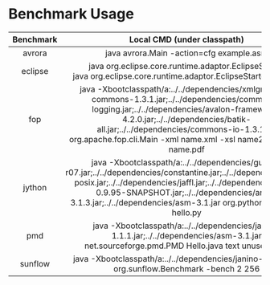 # Benchmark Usage


Benchmark | Local CMD (under classpath) 
:-: | :-: 
avrora | java avrora.Main -action=cfg example.asm 
eclipse | java org.eclipse.core.runtime.adaptor.EclipseStarter<br/>java org.eclipse.core.runtime.adaptor.EclipseStarter -debug 
fop | java -Xbootclasspath/a:../../dependencies/xmlgraphics-commons-1.3.1.jar;../../dependencies/commons-logging.jar;../../dependencies/avalon-framework-4.2.0.jar;../../dependencies/batik-all.jar;../../dependencies/commons-io-1.3.1.jar org.apache.fop.cli.Main -xml name.xml -xsl name2fo.xsl -pdf name.pdf 
jython | java -Xbootclasspath/a:../../dependencies/guava-r07.jar;../../dependencies/constantine.jar;../../dependencies/jnr-posix.jar;../../dependencies/jaffl.jar;../../dependencies/jline-0.9.95-SNAPSHOT.jar;../../dependencies/antlr-3.1.3.jar;../../dependencies/asm-3.1.jar org.python.util.jython hello.py 
pmd | java -Xbootclasspath/a:../../dependencies/jaxen-1.1.1.jar;../../dependencies/asm-3.1.jar net.sourceforge.pmd.PMD Hello.java text unusedcode 
sunflow | java -Xbootclasspath/a:../../dependencies/janino-2.5.15.jar org.sunflow.Benchmark -bench 2 256 



